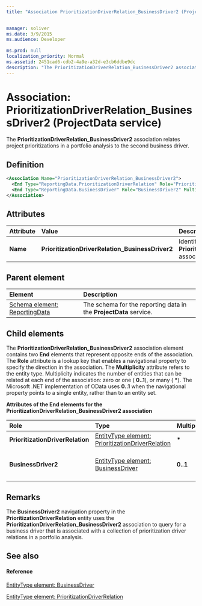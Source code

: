 ```yaml
---
title: "Association PrioritizationDriverRelation_BusinessDriver2 (ProjectData service)"

 
manager: soliver
ms.date: 3/9/2015
ms.audience: Developer
 
ms.prod: null
localization_priority: Normal
ms.assetid: 2451cad6-cdb2-4a9e-a32d-e3cb6ddbe9dc
description: "The PrioritizationDriverRelation_BusinessDriver2 association relates project prioritizations in a portfolio analysis to the second business driver."
---
```


# Association: PrioritizationDriverRelation_BusinessDriver2 (ProjectData service)

The **PrioritizationDriverRelation_BusinessDriver2** association relates project prioritizations in a portfolio analysis to the second business driver. 
  
## Definition

```XML
<Association Name="PrioritizationDriverRelation_BusinessDriver2">
  <End Type="ReportingData.PrioritizationDriverRelation" Role="PrioritizationDriverRelation" Multiplicity="*" />
  <End Type="ReportingData.BusinessDriver" Role="BusinessDriver2" Multiplicity="0..1" />
</Association>
```

## Attributes

|**Attribute**|**Value**|**Description**|
|:-----|:-----|:-----|
|**Name** <br/> |**PrioritizationDriverRelation_BusinessDriver2** <br/> |Identifies the two entity types that form the **PrioritizationDriverRelation_BusinessDriver2** association.  <br/> |
   
## Parent element

|**Element**|**Description**|
|:-----|:-----|
|[Schema element: ReportingData](schema-reportingdata-projectdata-service.md) <br/> |The schema for the reporting data in the **ProjectData** service.  <br/> |
   
## Child elements

The **PrioritizationDriverRelation_BusinessDriver2** association element contains two **End** elements that represent opposite ends of the association. The **Role** attribute is a lookup key that enables a navigational property to specify the direction in the association. The **Multiplicity** attribute refers to the entity type. Multiplicity indicates the number of entities that can be related at each end of the association: zero or one ( **0..1**), or many ( **\***). The Microsoft .NET implementation of OData uses **0..1** when the navigational property points to a single entity, rather than to an entity set. 
  
**Attributes of the End elements for the PrioritizationDriverRelation_BusinessDriver2 association**

|**Role**|**Type**|**Multiplicity**|**Description**|
|:-----|:-----|:-----|:-----|
|**PrioritizationDriverRelation** <br/> |[EntityType element: PrioritizationDriverRelation](entitytype-prioritizationdriverrelation-projectdata-service.md) <br/> |**\*** <br/> |The collection of prioritization driver relations in the reporting tables.  <br/> |
|**BusinessDriver2** <br/> |[EntityType element: BusinessDriver](entitytype-businessdriver-projectdata-service.md) <br/> |**0..1** <br/> |The business driver object that is referenced in the **PrioritizationDriverRelation_BusinessDriver2** association.  <br/> |
   
## Remarks

The **BusinessDriver2** navigation property in the **PrioritizationDriverRelation** entity uses the **PrioritizationDriverRelation_BusinessDriver2** association to query for a business driver that is associated with a collection of prioritization driver relations in a portfolio analysis. 
  
## See also

#### Reference

[EntityType element: BusinessDriver](entitytype-businessdriver-projectdata-service.md)
  
[EntityType element: PrioritizationDriverRelation](entitytype-prioritizationdriverrelation-projectdata-service.md)

